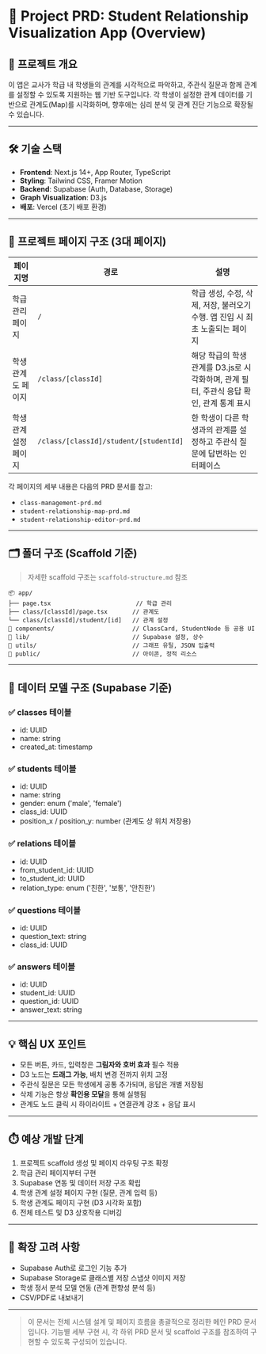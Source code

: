 # 🧠 Project PRD: Student Relationship Visualization App (Overview)

## 📘 프로젝트 개요
이 앱은 교사가 학급 내 학생들의 관계를 시각적으로 파악하고, 주관식 질문과 함께 관계를 설정할 수 있도록 지원하는 웹 기반 도구입니다. 각 학생이 설정한 관계 데이터를 기반으로 관계도(Map)를 시각화하며, 향후에는 심리 분석 및 관계 진단 기능으로 확장될 수 있습니다.

---

## 🛠️ 기술 스택
- **Frontend**: Next.js 14+, App Router, TypeScript
- **Styling**: Tailwind CSS, Framer Motion
- **Backend**: Supabase (Auth, Database, Storage)
- **Graph Visualization**: D3.js
- **배포**: Vercel (초기 배포 환경)

---

## 🧱 프로젝트 페이지 구조 (3대 페이지)

| 페이지명 | 경로 | 설명 |
|----------|------|------|
| 학급 관리 페이지 | `/` | 학급 생성, 수정, 삭제, 저장, 불러오기 수행. 앱 진입 시 최초 노출되는 페이지 |
| 학생 관계도 페이지 | `/class/[classId]` | 해당 학급의 학생 관계를 D3.js로 시각화하며, 관계 필터, 주관식 응답 확인, 관계 통계 표시 |
| 학생 관계 설정 페이지 | `/class/[classId]/student/[studentId]` | 한 학생이 다른 학생과의 관계를 설정하고 주관식 질문에 답변하는 인터페이스 |

각 페이지의 세부 내용은 다음의 PRD 문서를 참고:
- `class-management-prd.md`
- `student-relationship-map-prd.md`
- `student-relationship-editor-prd.md`

---

## 🗂️ 폴더 구조 (Scaffold 기준)
> 자세한 scaffold 구조는 `scaffold-structure.md` 참조

```
📦 app/
├── page.tsx                        // 학급 관리
├── class/[classId]/page.tsx       // 관계도
└── class/[classId]/student/[id]   // 관계 설정
📁 components/                      // ClassCard, StudentNode 등 공용 UI
📁 lib/                             // Supabase 설정, 상수
📁 utils/                           // 그래프 유틸, JSON 입출력
📁 public/                          // 아이콘, 정적 리소스
```

---

## 🔗 데이터 모델 구조 (Supabase 기준)

### ✅ classes 테이블
- id: UUID
- name: string
- created_at: timestamp

### ✅ students 테이블
- id: UUID
- name: string
- gender: enum ('male', 'female')
- class_id: UUID
- position_x / position_y: number (관계도 상 위치 저장용)

### ✅ relations 테이블
- id: UUID
- from_student_id: UUID
- to_student_id: UUID
- relation_type: enum ('친한', '보통', '안친한')

### ✅ questions 테이블
- id: UUID
- question_text: string
- class_id: UUID

### ✅ answers 테이블
- id: UUID
- student_id: UUID
- question_id: UUID
- answer_text: string

---

## 💡 핵심 UX 포인트
- 모든 버튼, 카드, 입력창은 **그림자와 호버 효과** 필수 적용
- D3 노드는 **드래그 가능**, 배치 변경 전까지 위치 고정
- 주관식 질문은 모든 학생에게 공통 추가되며, 응답은 개별 저장됨
- 삭제 기능은 항상 **확인용 모달**을 통해 실행됨
- 관계도 노드 클릭 시 하이라이트 + 연결관계 강조 + 응답 표시

---

## ⏱️ 예상 개발 단계
1. 프로젝트 scaffold 생성 및 페이지 라우팅 구조 확정
2. 학급 관리 페이지부터 구현
3. Supabase 연동 및 데이터 저장 구조 확립
4. 학생 관계 설정 페이지 구현 (질문, 관계 입력 등)
5. 학생 관계도 페이지 구현 (D3 시각화 포함)
6. 전체 테스트 및 D3 상호작용 디버깅

---

## 📎 확장 고려 사항
- Supabase Auth로 로그인 기능 추가
- Supabase Storage로 클래스별 저장 스냅샷 이미지 저장
- 학생 정서 분석 모델 연동 (관계 편향성 분석 등)
- CSV/PDF로 내보내기

---

> 이 문서는 전체 시스템 설계 및 페이지 흐름을 총괄적으로 정리한 메인 PRD 문서입니다. 기능별 세부 구현 시, 각 하위 PRD 문서 및 scaffold 구조를 참조하여 구현할 수 있도록 구성되어 있습니다.